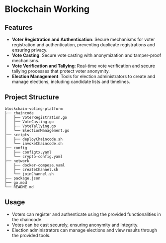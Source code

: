 # Blockchain Working

## Features
- **Voter Registration and Authentication**: Secure mechanisms for voter registration and authentication, preventing duplicate registrations and ensuring privacy.
- **Vote Casting**: Secure vote casting with anonymization and tamper-proof mechanisms.
- **Vote Verification and Tallying**: Real-time vote verification and secure tallying processes that protect voter anonymity.
- **Election Management**: Tools for election administrators to create and manage elections, including candidate lists and timelines.

## Project Structure
```
blockchain-voting-platform
├── chaincode
│   ├── VoterRegistration.go
│   ├── VoteCasting.go
│   ├── VoteTallying.go
│   └── ElectionManagement.go
├── scripts
│   ├── deployChaincode.sh
│   └── invokeChaincode.sh
├── config
│   ├── configtx.yaml
│   └── crypto-config.yaml
├── network
│   ├── docker-compose.yaml
│   ├── createChannel.sh
│   └── joinChannel.sh
├── package.json
├── go.mod
└── README.md
```
## Usage
- Voters can register and authenticate using the provided functionalities in the chaincode.
- Votes can be cast securely, ensuring anonymity and integrity.
- Election administrators can manage elections and view results through the provided tools.

